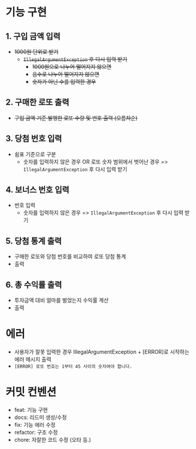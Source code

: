 # 기능 구현 
## 1. 구입 금액 입력
* ~~1000원 단위로 받기~~
  * ~~`IllegalArgumentException` 후 다시 입력 받기~~
    * ~~1000원으로 나누어 떨어지지 않으면~~
    * ~~음수로 나누어 떨어지지 않으면~~
    * ~~숫자가 아닌 수를 입력한 경우~~
## 2. 구매한 로또 출력
* ~~구입 금액 기준 발행한 로또 수량 및 번호 출력 (오름차순)~~
## 3. 당첨 번호 입력
* 쉼표 기준으로 구분
  * 숫자를 입력하지 않은 경우  OR 로또 숫자 범위에서 벗어난 경우 => `IllegalArgumentException` 후 다시 입력 받기
## 4. 보너스 번호 입력
* 번호 입력 
  * 숫자를 입력하지 않은 경우 => `IllegalArgumentException` 후 다시 입력 받기
## 5. 당첨 통계 출력 
* 구매한 로또와 당첨 번호를 비교하여 로또 당첨 통계
* 출력
## 6. 총 수익률 출력
* 투자금액 대비 얼마를 벌었는지 수익률 계산 
* 출력

# 에러
* 사용자가 잘못 입력한 경우  IllegalArgumentException + [ERROR]로 시작하는 에러 메시지 출력
* `[ERROR] 로또 번호는 1부터 45 사이의 숫자여야 합니다.`

# 커밋 컨벤션
* feat: 기능 구현
* docs: 리드미 생성/수정
* fix: 기능 에러 수정
* refactor: 구조 수정
* chore: 자잘한 코드 수정 (오타 등.)